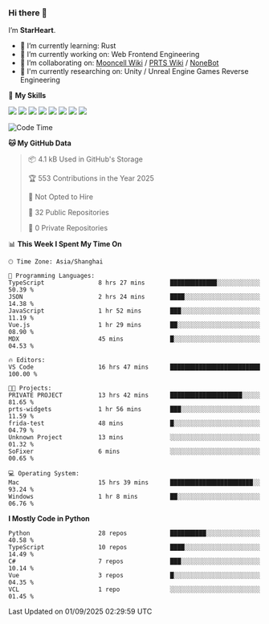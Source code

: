 ### Hi there 👋

I’m **StarHeart**.

- 🌱 I’m currently learning: Rust
- 🔭 I’m currently working on: Web Frontend Engineering
- 👯 I’m collaborating on: [Mooncell Wiki](https://fgo.wiki/) / [PRTS Wiki](http://prts.wiki/) / [NoneBot](https://github.com/nonebot)
- 🔬 I'm currently researching on: Unity / Unreal Engine Games Reverse Engineering

🌟 **My Skills**

![](https://img.shields.io/badge/-Python-3e74a2?style=flat-square&logo=Python&logoColor=fff)
![](https://img.shields.io/badge/-Node.js-339933?style=flat-square&logo=node.js&logoColor=fff)
![](https://img.shields.io/badge/-Vue-4fc08d?style=flat-square&logo=vue.js&logoColor=fff)
![](https://img.shields.io/badge/-React-2d98ce?style=flat-square&logo=React&logoColor=fff)
![](https://img.shields.io/badge/-TypeScript-3178C6?style=flat-square&logo=TypeScript&logoColor=fff)
![](https://img.shields.io/badge/-Docker-2496ED?style=flat-square&logo=Docker&logoColor=fff)
![](https://img.shields.io/badge/-Linux-000000?style=flat-square&logo=Linux&logoColor=fff)
![](https://img.shields.io/badge/-Dotnet-512bd4?style=flat-square&logo=.net&logoColor=fff)

<!--START_SECTION:waka-->
![Code Time](http://img.shields.io/badge/Code%20Time-1%2C738%20hrs%2015%20mins-blue)

**🐱 My GitHub Data** 

> 📦 4.1 kB Used in GitHub's Storage 
 > 
> 🏆 553 Contributions in the Year 2025
 > 
> 🚫 Not Opted to Hire
 > 
> 📜 32 Public Repositories 
 > 
> 🔑 0 Private Repositories 
 > 
📊 **This Week I Spent My Time On** 

```text
🕑︎ Time Zone: Asia/Shanghai

💬 Programming Languages: 
TypeScript               8 hrs 27 mins       █████████████░░░░░░░░░░░░   50.39 % 
JSON                     2 hrs 24 mins       ████░░░░░░░░░░░░░░░░░░░░░   14.38 % 
JavaScript               1 hr 52 mins        ███░░░░░░░░░░░░░░░░░░░░░░   11.19 % 
Vue.js                   1 hr 29 mins        ██░░░░░░░░░░░░░░░░░░░░░░░   08.90 % 
MDX                      45 mins             █░░░░░░░░░░░░░░░░░░░░░░░░   04.53 % 

🔥 Editors: 
VS Code                  16 hrs 47 mins      █████████████████████████   100.00 % 

🐱‍💻 Projects: 
PRIVATE PROJECT          13 hrs 42 mins      ████████████████████░░░░░   81.65 % 
prts-widgets             1 hr 56 mins        ███░░░░░░░░░░░░░░░░░░░░░░   11.59 % 
frida-test               48 mins             █░░░░░░░░░░░░░░░░░░░░░░░░   04.79 % 
Unknown Project          13 mins             ░░░░░░░░░░░░░░░░░░░░░░░░░   01.32 % 
SoFixer                  6 mins              ░░░░░░░░░░░░░░░░░░░░░░░░░   00.65 % 

💻 Operating System: 
Mac                      15 hrs 39 mins      ███████████████████████░░   93.24 % 
Windows                  1 hr 8 mins         ██░░░░░░░░░░░░░░░░░░░░░░░   06.76 % 
```

**I Mostly Code in Python** 

```text
Python                   28 repos            ██████████░░░░░░░░░░░░░░░   40.58 % 
TypeScript               10 repos            ████░░░░░░░░░░░░░░░░░░░░░   14.49 % 
C#                       7 repos             ███░░░░░░░░░░░░░░░░░░░░░░   10.14 % 
Vue                      3 repos             █░░░░░░░░░░░░░░░░░░░░░░░░   04.35 % 
VCL                      1 repo              ░░░░░░░░░░░░░░░░░░░░░░░░░   01.45 % 
```




 Last Updated on 01/09/2025 02:29:59 UTC
<!--END_SECTION:waka-->
